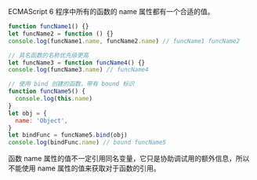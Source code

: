 ECMAScript 6 程序中所有的函数的 name 属性都有一个合适的值。

```js
function funcName1() {}
let funcName2 = function () {}
console.log(funcName1.name, funcName2.name) // funcName1 funcName2
```

```js
// 具名函数的名称优先级更高
let funcName3 = function funcName4() {}
console.log(funcName3.name) // funcName4
```

```js
// 使用 bind 创建的函数，带有 bound 标识
function funcName5() {
  console.log(this.name)
}
let obj = {
  name: 'Object',
}
let bindFunc = funcName5.bind(obj)
console.log(bindFunc.name) // bound funcName5
```

函数 name 属性的值不一定引用同名变量，它只是协助调试用的额外信息，所以不能使用 name 属性的值来获取对于函数的引用。

